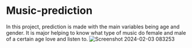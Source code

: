 # Music-prediction
In this project, prediction is made with the main variables being age and gender. 
It is major helping to know what type of music do female and male of a certain age love and listen to.
![Screenshot 2024-02-03 083253](https://github.com/jmtech-0/Music-prediction/assets/151521878/029f76a4-2134-4855-b1ef-c5a0a0137392)
